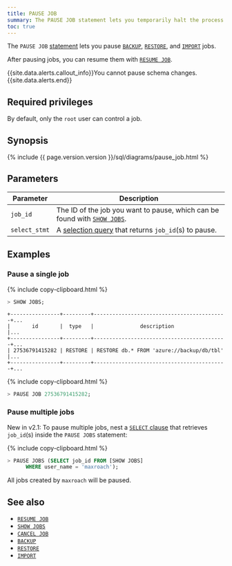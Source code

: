```yaml
---
title: PAUSE JOB
summary: The PAUSE JOB statement lets you temporarily halt the process of potentially long-running jobs.
toc: true
---
```


The `PAUSE JOB` [statement](sql-statements.html) lets you pause [`BACKUP`](backup.html), [`RESTORE`](restore.html), and [`IMPORT`](import.html) jobs.

After pausing jobs, you can resume them with [`RESUME JOB`](resume-job.html).

{{site.data.alerts.callout_info}}You cannot pause schema changes.{{site.data.alerts.end}}


## Required privileges

By default, only the `root` user can control a job.

## Synopsis

<div>
{% include {{ page.version.version }}/sql/diagrams/pause_job.html %}
</div>

## Parameters

Parameter | Description
----------|------------
`job_id` | The ID of the job you want to pause, which can be found with [`SHOW JOBS`](show-jobs.html).
`select_stmt` | A [selection query](selection-queries.html) that returns `job_id`(s) to pause.

## Examples

### Pause a single job

{% include copy-clipboard.html %}
~~~ sql
> SHOW JOBS;
~~~

~~~
+----------------+---------+-------------------------------------------+...
|       id       |  type   |               description                 |...
+----------------+---------+-------------------------------------------+...
| 27536791415282 | RESTORE | RESTORE db.* FROM 'azure://backup/db/tbl' |...
+----------------+---------+-------------------------------------------+...
~~~

{% include copy-clipboard.html %}
~~~ sql
> PAUSE JOB 27536791415282;
~~~

### Pause multiple jobs

<span class="version-tag">New in v2.1:</span> To pause multiple jobs, nest a [`SELECT` clause](select-clause.html) that retrieves `job_id`(s) inside the `PAUSE JOBS` statement:

{% include copy-clipboard.html %}
~~~ sql
> PAUSE JOBS (SELECT job_id FROM [SHOW JOBS]
      WHERE user_name = 'maxroach');
~~~

All jobs created by `maxroach` will be paused.

## See also

- [`RESUME JOB`](resume-job.html)
- [`SHOW JOBS`](show-jobs.html)
- [`CANCEL JOB`](cancel-job.html)
- [`BACKUP`](backup.html)
- [`RESTORE`](restore.html)
- [`IMPORT`](import.html)
